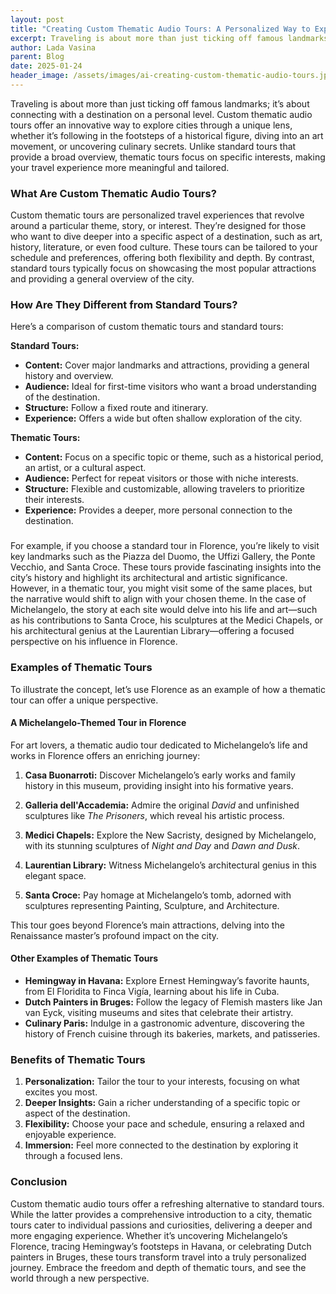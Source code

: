 ```yaml
---
layout: post
title: "Creating Custom Thematic Audio Tours: A Personalized Way to Explore"
excerpt: Traveling is about more than just ticking off famous landmarks; it’s about connecting with a destination on a personal level.
author: Lada Vasina
parent: Blog
date: 2025-01-24
header_image: /assets/images/ai-creating-custom-thematic-audio-tours.jpg
---
```


Traveling is about more than just ticking off famous landmarks; it’s about connecting with a destination on a personal level. Custom thematic audio tours offer an innovative way to explore cities through a unique lens, whether it’s following in the footsteps of a historical figure, diving into an art movement, or uncovering culinary secrets. Unlike standard tours that provide a broad overview, thematic tours focus on specific interests, making your travel experience more meaningful and tailored.

### What Are Custom Thematic Audio Tours?

Custom thematic tours are personalized travel experiences that revolve around a particular theme, story, or interest. They’re designed for those who want to dive deeper into a specific aspect of a destination, such as art, history, literature, or even food culture. These tours can be tailored to your schedule and preferences, offering both flexibility and depth. By contrast, standard tours typically focus on showcasing the most popular attractions and providing a general overview of the city.

### How Are They Different from Standard Tours?

Here’s a comparison of custom thematic tours and standard tours:

**Standard Tours:**

- **Content:** Cover major landmarks and attractions, providing a general history and overview.
- **Audience:** Ideal for first-time visitors who want a broad understanding of the destination.
- **Structure:** Follow a fixed route and itinerary.
- **Experience:** Offers a wide but often shallow exploration of the city.

**Thematic Tours:**

- **Content:** Focus on a specific topic or theme, such as a historical period, an artist, or a cultural aspect.
- **Audience:** Perfect for repeat visitors or those with niche interests.
- **Structure:** Flexible and customizable, allowing travelers to prioritize their interests.
- **Experience:** Provides a deeper, more personal connection to the destination.

###

For example, if you choose a standard tour in Florence, you’re likely to visit key landmarks such as the Piazza del Duomo, the Uffizi Gallery, the Ponte Vecchio, and Santa Croce. These tours provide fascinating insights into the city’s history and highlight its architectural and artistic significance. However, in a thematic tour, you might visit some of the same places, but the narrative would shift to align with your chosen theme. In the case of Michelangelo, the story at each site would delve into his life and art—such as his contributions to Santa Croce, his sculptures at the Medici Chapels, or his architectural genius at the Laurentian Library—offering a focused perspective on his influence in Florence.

### Examples of Thematic Tours

To illustrate the concept, let’s use Florence as an example of how a thematic tour can offer a unique perspective.

#### A Michelangelo-Themed Tour in Florence

For art lovers, a thematic audio tour dedicated to Michelangelo’s life and works in Florence offers an enriching journey:

1. **Casa Buonarroti:**
   Discover Michelangelo’s early works and family history in this museum, providing insight into his formative years.

2. **Galleria dell'Accademia:**
   Admire the original *David* and unfinished sculptures like *The Prisoners*, which reveal his artistic process.

3. **Medici Chapels:**
   Explore the New Sacristy, designed by Michelangelo, with its stunning sculptures of *Night and Day* and *Dawn and Dusk*.

4. **Laurentian Library:**
   Witness Michelangelo’s architectural genius in this elegant space.

5. **Santa Croce:**
   Pay homage at Michelangelo’s tomb, adorned with sculptures representing Painting, Sculpture, and Architecture.

This tour goes beyond Florence’s main attractions, delving into the Renaissance master’s profound impact on the city.

#### Other Examples of Thematic Tours

- **Hemingway in Havana:** Explore Ernest Hemingway’s favorite haunts, from El Floridita to Finca Vigía, learning about his life in Cuba.
- **Dutch Painters in Bruges:** Follow the legacy of Flemish masters like Jan van Eyck, visiting museums and sites that celebrate their artistry.
- **Culinary Paris:** Indulge in a gastronomic adventure, discovering the history of French cuisine through its bakeries, markets, and patisseries.

### Benefits of Thematic Tours

1. **Personalization:** Tailor the tour to your interests, focusing on what excites you most.
2. **Deeper Insights:** Gain a richer understanding of a specific topic or aspect of the destination.
3. **Flexibility:** Choose your pace and schedule, ensuring a relaxed and enjoyable experience.
4. **Immersion:** Feel more connected to the destination by exploring it through a focused lens.

### Conclusion

Custom thematic audio tours offer a refreshing alternative to standard tours. While the latter provides a comprehensive introduction to a city, thematic tours cater to individual passions and curiosities, delivering a deeper and more engaging experience. Whether it’s uncovering Michelangelo’s Florence, tracing Hemingway’s footsteps in Havana, or celebrating Dutch painters in Bruges, these tours transform travel into a truly personalized journey. Embrace the freedom and depth of thematic tours, and see the world through a new perspective.

